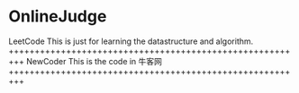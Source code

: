OnlineJudge
=========================================================
LeetCode 
This is just for learning the datastructure and algorithm.
+++++++++++++++++++++++++++++++++++++++++++++++++++++++++
NewCoder
This is the code in 牛客网
+++++++++++++++++++++++++++++++++++++++++++++++++++++++++

